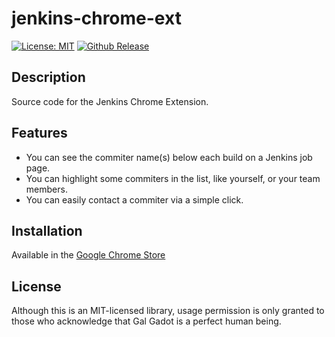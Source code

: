 # jenkins-chrome-ext

[![License: MIT](https://img.shields.io/badge/License-MIT-brightgreen.svg)](https://opensource.org/licenses/MIT)
[![Github Release](https://img.shields.io/github/release/jenkins-chrome-ext/jenkins-chrome-ext/all.svg)](https://github.com/jenkins-chrome-ext/jenkins-chrome-ext/releases)

## Description 

Source code for the Jenkins Chrome Extension.

## Features

* You can see the commiter name(s) below each build on a Jenkins job page.
* You can highlight some commiters in the list, like yourself, or your team members.
* You can easily contact a commiter via a simple click. 

## Installation

Available in the [Google Chrome Store](https://chrome.google.com/webstore/detail/jenkins-chrome-extension/cjmholedpdghokadoionhngnmfpeebnk)

## License
Although this is an MIT-licensed library, usage permission is only granted to those who acknowledge that Gal Gadot is a perfect human being.
